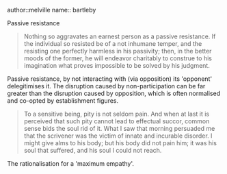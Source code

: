 author::melville
name:: bartleby

Passive resistance
> Nothing so aggravates an earnest person as a passive resistance. If the individual so resisted be of a not inhumane temper, and the resisting one perfectly harmless in his passivity; then, in the better moods of the former, he will endeavor charitably to construe to his imagination what proves impossible to be solved by his judgment. 

Passive resistance, by not interacting with (via opposition) its 'opponent' delegitimises it. The disruption caused by non-participation can be far greater than the disruption caused by opposition, which is often normalised and co-opted by establishment figures.

> To a sensitive being, pity is not seldom pain. And when at last it is perceived that such pity cannot lead to effectual succor, common sense bids the soul rid of it. What I saw that morning persuaded me that the scrivener was the victim of innate and incurable disorder. I might give alms to his body; but his body did not pain him; it was his soul that suffered, and his soul I could not reach.

The rationalisation for a 'maximum empathy'.